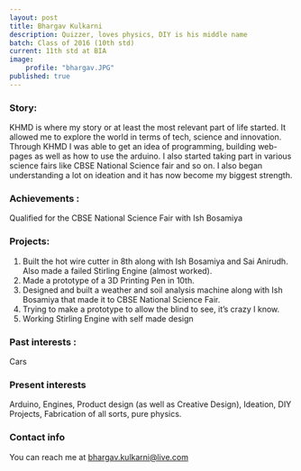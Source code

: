 ```yaml
---
layout: post
title: Bhargav Kulkarni
description: Quizzer, loves physics, DIY is his middle name 
batch: Class of 2016 (10th std)
current: 11th std at BIA
image: 
    profile: "bhargav.JPG"
published: true
---
```


### Story: 

KHMD is where my story or at least the most relevant part of life started. It allowed me to explore the world in terms of tech, science and innovation. Through KHMD I was able to get an idea of programming, building web-pages as well as how to use the arduino. I also started taking part in various science fairs like CBSE National Science fair and so on. I also began understanding a lot on ideation and it has now become my biggest strength. 


### Achievements : 

Qualified for the CBSE National Science Fair with Ish Bosamiya

### Projects: 

1. Built the hot wire cutter in 8th along with Ish Bosamiya and Sai Anirudh. Also made a failed Stirling Engine (almost worked).
2. Made a prototype of a 3D Printing Pen in 10th.
3. Designed and built a weather and soil analysis machine along with Ish Bosamiya that made it to CBSE National Science Fair.
4. Trying to make a prototype to allow the blind to see, it’s crazy I know.
5. Working Stirling Engine with self made design

### Past interests : 

Cars

### Present interests

Arduino, Engines, Product design (as well as Creative Design), Ideation,  DIY Projects, Fabrication of all sorts, pure physics.

### Contact info

You can reach me at bhargav.kulkarni@live.com 



